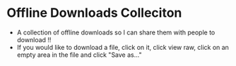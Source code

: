# Offline Downloads Colleciton

- A collection of offline downloads so I can share them with people to download !!
- If you would like to download a file, click on it, click view raw, click on an empty area in the file and click "Save as..."
